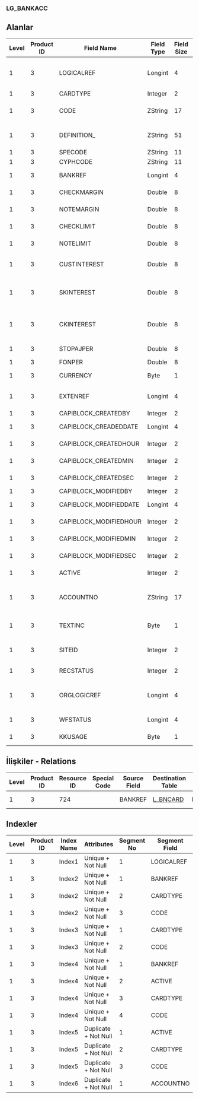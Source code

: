 ### LG_BANKACC

## Alanlar

**Level**|**Product ID**|**Field Name**|**Field Type**|**Field Size**|**Field Offset**|**Türkçe Açıklama**|**Expression**
-----|-----|-----|-----|-----|-----|-----|-----
1|3|LOGICALREF|Longint|4|0|Banka Hesabı Logical Ref.|Bank Account Logical Reference
1|3|CARDTYPE|Integer|2|4|Kart Türü|Card Type
1|3|CODE|ZString|17|6|Banka Hesap Kodu|Bank Account Code
1|3|DEFINITION_|ZString|51|23|Banka Hesabı Adı|Bank Account Name
1|3|SPECODE|ZString|11|74|Özel Kod|Aux. Code
1|3|CYPHCODE|ZString|11|85|Yetki Kodu|Auth. Code
1|3|BANKREF|Longint|4|96|Banka Referansı|Bank Reference
1|3|CHECKMARGIN|Double|8|100|Çek Kredi Marjı|Check Loan Margin
1|3|NOTEMARGIN|Double|8|108|Senet kredi marjı|P. Note Loan Margin
1|3|CHECKLIMIT|Double|8|116|Çek Kredi Limiti|Check Loan Limit
1|3|NOTELIMIT|Double|8|124|Senet kredi limiti|P. Note Loan Limit
1|3|CUSTINTEREST|Double|8|132|Cari Hesap Faizi|Current Account Interest
1|3|SKINTEREST|Double|8|140|Senet karşılığı kredi (Aylık)|Loan Against P.Note (Monthly)
1|3|CKINTEREST|Double|8|148|Çek karşılığı kredi (Aylık)|Loan Against Check (Monthly)
1|3|STOPAJPER|Double|8|156|Stopaj oranı|Stoppage Rate
1|3|FONPER|Double|8|164|Fon Oranı|Fund Rate
1|3|CURRENCY|Byte|1|172|Hesap Para Birimi|Account Currency
1|3|EXTENREF|Longint|4|173|Dosya Uzantısı Referansı|Extension File Reference
1|3|CAPIBLOCK_CREATEDBY|Integer|2|177|Oluşturan|Created By
1|3|CAPIBLOCK_CREADEDDATE|Longint|4|179|Oluşturulma Tarihi|Created Date
1|3|CAPIBLOCK_CREATEDHOUR|Integer|2|183|Oluşturulma Saati|Created Hour
1|3|CAPIBLOCK_CREATEDMIN|Integer|2|185|Oluşturulma Dakikası|Created Minute
1|3|CAPIBLOCK_CREATEDSEC|Integer|2|187|Oluşturulma Saniyesi|Created Second
1|3|CAPIBLOCK_MODIFIEDBY|Integer|2|189|Değiştiren|Modified By
1|3|CAPIBLOCK_MODIFIEDDATE|Longint|4|191|Değiştirilme Tarihi|Modified Date
1|3|CAPIBLOCK_MODIFIEDHOUR|Integer|2|195|Değiştirilme Saati|Modified Hour
1|3|CAPIBLOCK_MODIFIEDMIN|Integer|2|197|Değiştirilme Dakikası|Modified Minute
1|3|CAPIBLOCK_MODIFIEDSEC|Integer|2|199|Değiştirilme Saniyesi|Modified Second
1|3|ACTIVE|Integer|2|201|Kullanım durumu|Usage Status
1|3|ACCOUNTNO|ZString|17|203|Genel Muhasebe Hesabı Numarası|General Ledger Account Number
1|3|TEXTINC|Byte|1|220|Ayrıntılı Açıklama İçerir|Contains Detail Description
1|3|SITEID|Integer|2|221|Veri Merkezi|Data Processing Site
1|3|RECSTATUS|Integer|2|223|Kayıt Durumu|Record Status
1|3|ORGLOGICREF|Longint|4|225|Orijinal Kayıt Log. Ref.|Original Record Logical Reference
1|3|WFSTATUS|Longint|4|229|Kullanımda Değil|Not In Use
1|3|KKUSAGE|Byte|1|233|Kredi Kartı Hareketleri|Credit Card Transactions

## İlişkiler - Relations
**Level**|**Product ID**|**Resource ID**|**Special Code**|**Source Field**|**Destination Table**|**Destination Field**|**Relation Type**|**Extra Condition**
-----|-----|-----|-----|-----|-----|-----|-----|-----
1|3|724||BANKREF|[L_BNCARD](../L_BNCARD "L_BNCARD")|LOGICALREF|one-to-one|

## Indexler
**Level**|**Product ID**|**Index Name**|**Attributes**|**Segment No**|**Segment Field**|**Sense**
-----|-----|-----|-----|-----|-----|-----
1|3|Index1|Unique + Not Null|1|LOGICALREF|Ascending
1|3|Index2|Unique + Not Null|1|BANKREF|Ascending
1|3|Index2|Unique + Not Null|2|CARDTYPE|Ascending
1|3|Index2|Unique + Not Null|3|CODE|Ascending
1|3|Index3|Unique + Not Null|1|CARDTYPE|Ascending
1|3|Index3|Unique + Not Null|2|CODE|Ascending
1|3|Index4|Unique + Not Null|1|BANKREF|Ascending
1|3|Index4|Unique + Not Null|2|ACTIVE|Ascending
1|3|Index4|Unique + Not Null|3|CARDTYPE|Ascending
1|3|Index4|Unique + Not Null|4|CODE|Ascending
1|3|Index5|Duplicate + Not Null|1|ACTIVE|Ascending
1|3|Index5|Duplicate + Not Null|2|CARDTYPE|Ascending
1|3|Index5|Duplicate + Not Null|3|CODE|Ascending
1|3|Index6|Duplicate + Not Null|1|ACCOUNTNO|Ascending
